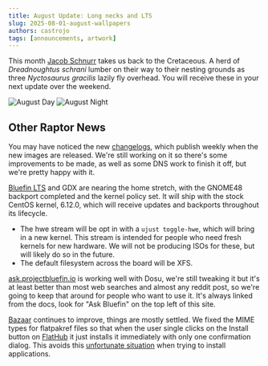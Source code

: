 ```yaml
---
title: August Update: Long necks and LTS 
slug: 2025-08-01-august-wallpapers
authors: castrojo
tags: [announcements, artwork]
---
```


This month [Jacob Schnurr](https://www.etsy.com/shop/JSchnurrCommissions) takes us back to the Cretaceous. A herd of _Dreadnoughtus schrani_ lumber on their way to their nesting grounds as three _Nyctosaurus gracilis_ lazily fly overhead.
You will receive these in your next update over the weekend. 

![August Day](https://github.com/user-attachments/assets/e9536e77-0415-47c4-bc8b-6acf593ed305)
![August Night](https://github.com/user-attachments/assets/2a51a132-585c-4863-b65e-40287b33a3dc)

## Other Raptor News

You may have noticed the new [changelogs](https://docs.projectbluefin.io/changelogs), which publish weekly when the new images are released.
We're still working on it so there's some improvements to be made, as well as some DNS work to finish it off, but we're pretty happy with it. 

[Bluefin LTS](https://docs.projectbluefin.io/lts) and GDX are nearing the home stretch, with the GNOME48 backport completed and the kernel policy set. It will ship with the stock CentOS kernel, 6.12.0, which will receive updates and backports throughout its lifecycle.
- The hwe stream will be opt in with a `ujust toggle-hwe`, which will bring in a new kernel. This stream is intended for people who need fresh kernels for new hardware. We will not be producing ISOs for these, but will likely do so in the future.
- The default filesystem across the board will be XFS.

[ask.projectbluefin.io](https://ask.projectbluefin.io) is working well with Dosu, we're still tweaking it but it's at least better than most web searches and almost any reddit post, so we're going to keep that around for people who want to use it. It's always linked from the docs, look for "Ask Bluefin" on the top left of this site.

[Bazaar](https://github.com/kolunmi/bazaar) continues to improve, things are mostly settled. We fixed the MIME types for flatpakref files so that when the user single clicks on the Install button on [FlatHub](https://flathub.org) it just installs it immediately with only one confirmation dialog. This avoids this [unfortunate situation](https://youtu.be/Sa8nMiEoti0?si=lyZ0OpcvTbsS9L1J&t=960) when trying to install applications. 
